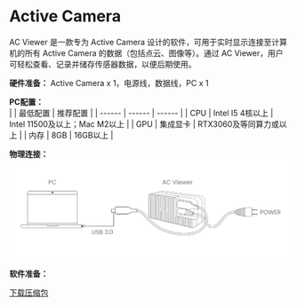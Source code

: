 # Active Camera  

AC Viewer 是一款专为 Active Camera 设计的软件，可用于实时显示连接至计算机的所有 Active Camera 的数据（包括点云、图像等）。通过 AC Viewer，用户可轻松查看、记录并储存传感器数据，以便后期使用。  

**硬件准备：** Active Camera x 1，电源线，数据线，PC x 1  

**PC配置：**  
|    | 最低配置  | 推荐配置 |
| ------ | ------ | ------ |
| CPU | Intel I5 4核以上 | Intel 11500及以上；Mac M2以上 |
| GPU | 集成显卡 | RTX3060及等同算力或以上 |
| 内存 | 8GB | 16GB以上 |

**物理连接：**
![图片alt](../image/quick_start.png)  

**软件准备：**  
<!-- <a href="https://www.livoxtech.com/3296f540ecf5458a8829e01cf429798e/downloads/Livox%20%E7%82%B9%E4%BA%91%E7%89%B9%E6%80%A7.pdf" target="_blank">文件</a> -->

<!-- [下载文件](https://www.livoxtech.com/3296f540ecf5458a8829e01cf429798e/downloads/Livox%20%E7%82%B9%E4%BA%91%E7%89%B9%E6%80%A7.pdf)   -->

[下载压缩包](https://terra-1-g.djicdn.com/65c028cd298f4669a7f0e40e50ba1131/Download/update/Livox%20Viewer%200.8.0.7z)  
